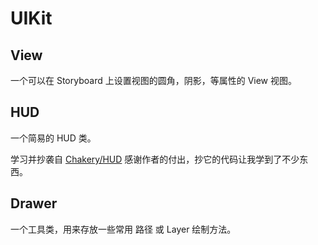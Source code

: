 
# UIKit

## View

一个可以在 Storyboard 上设置视图的圆角，阴影，等属性的 View 视图。

## HUD

一个简易的 HUD 类。

学习并抄袭自 [Chakery/HUD](https://github.com/Chakery/HUD) 感谢作者的付出，抄它的代码让我学到了不少东西。

## Drawer

一个工具类，用来存放一些常用 路径 或 Layer 绘制方法。